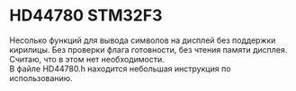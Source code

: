 # HD44780 STM32F3
Несолько функций для вывода символов на дисплей без поддержки кирилицы. Без проверки флага готовности, без чтения памяти дисплея. Считаю, что в этом нет необходимости.  
В файле HD44780.h находится небольшая инструкция по использованию.
